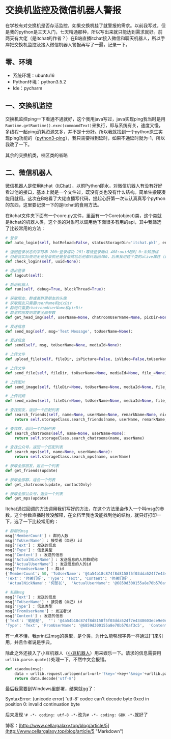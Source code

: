 # 交换机监控及微信机器人警报

在学校有对交换机是否存活监控，如果交换机挂了就警报的需求。以前我写过，但是我的python是三天入门，七天精通那种，所以写出来就只能达到需求就好。前两天有大佬（是itchat的作者？）在B站直播itchat接入微信和聊天机器人，所以手痒把交换机监控及接入微信机器人警报再写了一遍，记录一下。
## 零、环境
* 系统环境：ubuntu16
* Python环境：python3.5.2
* Ide：pycharm
## 一、交换机监控

交换机监控ping一下看通不通就好，这个我用java写过，java实现ping我当时是用`Runtime.getRuntime().exec(commandText)`来执行，即与系统有关，速度又慢，多线程一起ping消耗资源又多，并不是十分好。所以我就找到一个python原生实现ping功能的（[python3-ping](https://github.com/emamirazavi/python3-ping "Markdown")），我只需要得到延时，如果不通延时就为-1，所以我改了一下。

其余的交换机类，校区类的省略
## 二、微信机器人

微信机器人是使用itchat（[ItChat](https://github.com/littlecodersh/ItChat "Markdown")），以前Python即水，对微信机器人有没有好好看过他的接口，基本上就是一个文件过，既没有类也没有什么结构。简单生搬硬凑能用就用。这次在B站看了大佬直播写代码，提起心肝第一次认认真真写个python的东西，这里要记录一下的是itchat的食用方法。

在itchat文件夹下面有一个core.py文件，里面有一个Core(object)类，这个类就是itchat的机器人类，这个类的对象可以调用他下面很多有用的api，其中我筛选了比较常用的方法：
```python
# 登录
def auto_login(self, hotReload=False, statusStorageDir='itchat.pkl', enableCmdQR=False, picDir=None, qrCallback=None, loginCallback=None, exitCallback=None):

# 返回登录状态的字符串 200:登录成功 201:等待登录确认 408:uuid超时 0:未知错误
# 但是我实际使用无论登录前还是登录成功后他都只返回400，后来我用这个类的alive属性（返回True or False）代替了这个方法
def check_login(self, uuid=None):

# 退出登录
def logout(self):

# 启动机器人
def run(self, debug=True, blockThread=True):

# 获取朋友、群或者群里朋友的头像
# 获取朋友只需要userName和picDir
# 群则只需要chatroomUserName和picDir
# 群里的朋友则需要全部参数
def get_head_img(self, userName=None, chatroomUserName=None, picDir=None):

# 发送信息
def send_msg(self, msg='Test Message', toUserName=None):

# 发送信息
def send(self, msg, toUserName=None, mediaId=None):

# 上传文件
def upload_file(self, fileDir, isPicture=False, isVideo=False,toUserName='filehelper', file_=None, preparedFile=None):

# 上传文件
def send_file(self, fileDir, toUserName=None, mediaId=None, file_=None):

# 上传图片
def send_image(self, fileDir=None, toUserName=None, mediaId=None, file_=None):

# 上传视频
def send_video(self, fileDir=None, toUserName=None, mediaId=None, file_=None):

# 查找朋友，返回一个匹配列表
def search_friends(self, name=None, userName=None, remarkName=None, nickName=None,wechatAccount=None):
    return self.storageClass.search_friends(name, userName, remarkName,nickName, wechatAccount)

# 查找群，返回一个匹配列表
def search_chatrooms(self, name=None, userName=None):
    return self.storageClass.search_chatrooms(name, userName)

# 查找公众号，返回一个匹配列表
def search_mps(self, name=None, userName=None):
    return self.storageClass.search_mps(name, userName)

# 获取全部朋友，返会一个列表
def get_friends(update)

# 获取全部群，返会一个列表
def get_chatrooms(update, contactOnly)

# 获取全部公众号，返会一个列表
def get_mps(update)
```

Itchat通过回调的方法调用我们写好的方法，在这个方法里会传入一个叫msg的参数。这个参数直播时候没解释，在文档里我也没能找到他的结构，就只好打印一下，选了一下比较常用的：
```python
# 群聊的msg
msg['MemberCount'] : 群的人数
msg['ToUserName'] : 接受者（自己）id
msg['Text'] : 发送的信息
msg['Type'] : 信息类型
msg['Content'] : 发送的信息
msg['ActualNickName'] : 发送信息的人的群昵称
msg['ActualUserName'] : 发送信息的人的id
msg['FromUserName'] : 群id
{'MemberCount': 50, 'ToUserName': '@4a54b18c874f8d8158f5f03dda524f7e4348603ece9e0ec460cf',
'Text': '师弟们好', 'Type': 'Text', 'Content': '师弟们好',
 'ActualNickName': '何部长',  'ActualUserName': '@6859d300155a8e70b570af3c5',  'FromUserName': '@@5e4f977c45d4d883dda1c9aba6aa1d282094fb3b6fdd8c759374d28be'}

# 私聊msg
msg['Text'] : 发送的信息
msg['ToUserName'] : 接受者（自己）id
msg['Type'] : 信息类型
msg['FromUserName'] : 发送者id
msg['Content'] : 发送的信息
{'Text': '蛤蛤蛤',  '': '@4a54b18c874f8d8158f5f03dda524f7e4348603ece9e0ec460cf',
'Type': 'Text', 'FromUserName': '@6859d300155a8e70b570af3c5',  'Content': '蛤蛤蛤'}
```

有一点不懂，我print过msg的类型，是个类，为什么能够想字典一样通过[‘’]来引用，并且作者说是字典。

除此之外还接入了小豆机器人（[小豆机器人](http://xiao.douqq.com/ "Markdown")）用来娱乐一下。请求的信息需要用`urllib.parse.quote()`处理一下，不然中文会报错。
```python
def xiaodou(msg):
    data = urllib.request.urlopen(url=url+'?key='+key+'&msg='+urllib.parse.quote(msg)).read()
    return data.decode('utf-8')
```

最后我需要到Windows里部署，结果就gg了：
    
SyntaxError: (unicode error) 'utf-8' codec can't decode byte 0xcd in position 0: invalid continuation byte

后来发现`'# -*- coding: utf-8 -*-`改为`# -*- coding: GBK -*-`就好了

博客：[http://www.cellargalaxy.top/blog/article/5](http://www.cellargalaxy.top/blog/article/5 "Markdown")
